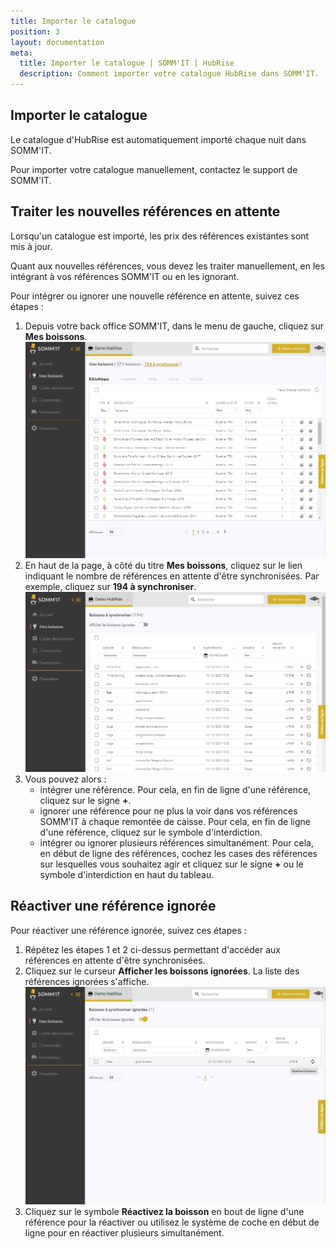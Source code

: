 ```yaml
---
title: Importer le catalogue
position: 3
layout: documentation
meta:
  title: Importer le catalogue | SOMM'IT | HubRise
  description: Comment importer votre catalogue HubRise dans SOMM'IT.
---
```


## Importer le catalogue

Le catalogue d'HubRise est automatiquement importé chaque nuit dans SOMM'IT.

Pour importer votre catalogue manuellement, contactez le support de SOMM'IT.

## Traiter les nouvelles références en attente

Lorsqu'un catalogue est importé, les prix des références existantes sont mis à jour.

Quant aux nouvelles références, vous devez les traiter manuellement, en les intégrant à vos références SOMM'IT ou en les ignorant.

Pour intégrer ou ignorer une nouvelle référence en attente, suivez ces étapes :

1. Depuis votre back office SOMM'IT, dans le menu de gauche, cliquez sur **Mes boissons**.
   ![Mes boissons - Mes boissons](../images/006-fr-somm-it-references.png)
2. En haut de la page, à côté du titre **Mes boissons**, cliquez sur le lien indiquant le nombre de références en attente d'être synchronisées. Par exemple, cliquez sur **194 à synchroniser**.
   ![Mes boissons - Références à synchroniser](../images/007-fr-somm-it-references-a-synchroniser.png)
3. Vous pouvez alors :
   - intégrer une référence. Pour cela, en fin de ligne d'une référence, cliquez sur le signe **+**.
   - ignorer une référence pour ne plus la voir dans vos références SOMM'IT à chaque remontée de caisse. Pour cela, en fin de ligne d'une référence, cliquez sur le symbole d'interdiction.
   - intégrer ou ignorer plusieurs références simultanément. Pour cela, en début de ligne des références, cochez les cases des références sur lesquelles vous souhaitez agir et cliquez sur le signe **+** ou le symbole d'interdiction en haut du tableau.

## Réactiver une référence ignorée

Pour réactiver une référence ignorée, suivez ces étapes :

1. Répétez les étapes 1 et 2 ci-dessus permettant d'accéder aux références en attente d'être synchronisées.
2. Cliquez sur le curseur **Afficher les boissons ignorées**. La liste des références ignorées s'affiche.
   ![Mes boissons - ](../images/008-fr-somm-it-references-reactiver.png)
3. Cliquez sur le symbole **Réactivez la boisson** en bout de ligne d'une référence pour la réactiver ou utilisez le système de coche en début de ligne pour en réactiver plusieurs simultanément.
